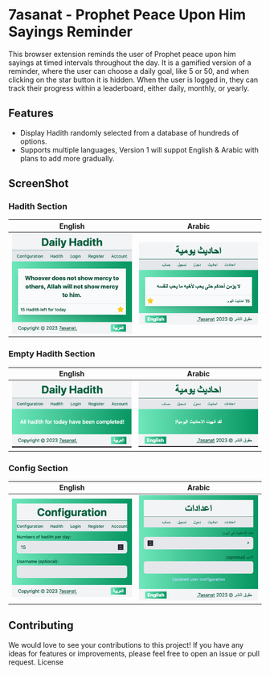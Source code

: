 # 7asanat - Prophet Peace Upon Him Sayings Reminder

This browser extension reminds the user of Prophet peace upon him sayings at timed intervals throughout the day. It is a gamified version of a reminder, where the user can choose a daily goal, like 5 or 50, and when clicking on the star button it is hidden. When the user is logged in, they can track their progress within a leaderboard, either daily, monthly, or yearly.

## Features
* Display Hadith randomly selected from a database of hundreds of options.
* Supports multiple languages, Version 1 will suppot English & Arabic with plans to add more gradually.


## ScreenShot

### Hadith Section

| English | Arabic |
| --- | --- |
| ![English Hadith](screens/hadith-en.png) | ![Arabic Hadith](screens/hadith-ar.png) |

### Empty Hadith Section

| English | Arabic |
| --- | --- |
| ![English Empty Hadith](screens/empty-hadith-en.png) | ![Arabic Empty Hadith](screens/empty-hadith-ar.png) |

### Config Section

| English | Arabic |
| --- | --- |
| ![English Config](screens/config-en.png) | ![Arabic Config](screens/config-ar.png) |


## Contributing

We would love to see your contributions to this project! If you have any ideas for features or improvements, please feel free to open an issue or pull request.
License

